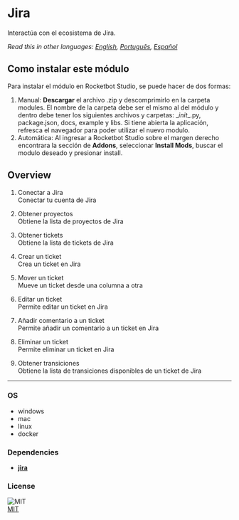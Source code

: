 # Jira
  
Interactúa con el ecosistema de Jira.  

*Read this in other languages: [English](README.md), [Português](README.pr.md), [Español](README.es.md)*

## Como instalar este módulo
  
Para instalar el módulo en Rocketbot Studio, se puede hacer de dos formas:
1. Manual: __Descargar__ el archivo .zip y descomprimirlo en la carpeta modules. El nombre de la carpeta debe ser el mismo al del módulo y dentro debe tener los siguientes archivos y carpetas: \__init__.py, package.json, docs, example y libs. Si tiene abierta la aplicación, refresca el navegador para poder utilizar el nuevo modulo.
2. Automática: Al ingresar a Rocketbot Studio sobre el margen derecho encontrara la sección de **Addons**, seleccionar **Install Mods**, buscar el modulo deseado y presionar install.  


## Overview


1. Conectar a Jira  
Conectar tu cuenta de Jira

2. Obtener proyectos  
Obtiene la lista de proyectos de Jira

3. Obtener tickets  
Obtiene la lista de tickets de Jira

4. Crear un ticket  
Crea un ticket en Jira

5. Mover un ticket  
Mueve un ticket desde una columna a otra

6. Editar un ticket  
Permite editar un ticket en Jira

7. Añadir comentario a un ticket  
Permite añadir un comentario a un ticket en Jira

8. Eliminar un ticket  
Permite eliminar un ticket en Jira

9. Obtener transiciones  
Obtiene la lista de transiciones disponibles de un ticket de Jira  




----
### OS

- windows
- mac
- linux
- docker

### Dependencies
- [**jira**](https://pypi.org/project/jira/)
### License
  
![MIT](https://camo.githubusercontent.com/107590fac8cbd65071396bb4d04040f76cde5bde/687474703a2f2f696d672e736869656c64732e696f2f3a6c6963656e73652d6d69742d626c75652e7376673f7374796c653d666c61742d737175617265)  
[MIT](http://opensource.org/licenses/mit-license.ph)